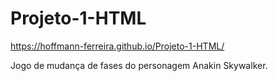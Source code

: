 # Projeto-1-HTML
https://hoffmann-ferreira.github.io/Projeto-1-HTML/

Jogo de mudança de fases do personagem Anakin Skywalker.
